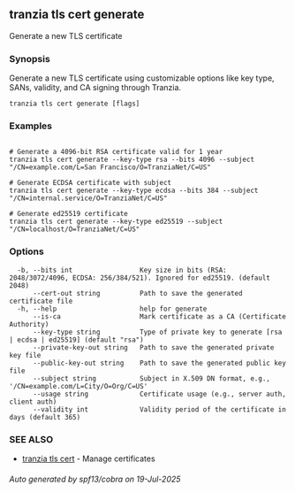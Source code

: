 ## tranzia tls cert generate

Generate a new TLS certificate

### Synopsis

Generate a new TLS certificate using customizable options like key type, SANs, validity, and CA signing through Tranzia.

```
tranzia tls cert generate [flags]
```

### Examples

```

# Generate a 4096-bit RSA certificate valid for 1 year
tranzia tls cert generate --key-type rsa --bits 4096 --subject "/CN=example.com/L=San Francisco/O=TranziaNet/C=US"

# Generate ECDSA certificate with subject
tranzia tls cert generate --key-type ecdsa --bits 384 --subject "/CN=internal.service/O=TranziaNet/C=US"

# Generate ed25519 certificate
tranzia tls cert generate --key-type ed25519 --subject "/CN=localhost/O=TranziaNet/C=US"

```

### Options

```
  -b, --bits int                 Key size in bits (RSA: 2048/3072/4096, ECDSA: 256/384/521). Ignored for ed25519. (default 2048)
      --cert-out string          Path to save the generated certificate file
  -h, --help                     help for generate
      --is-ca                    Mark certificate as a CA (Certificate Authority)
      --key-type string          Type of private key to generate [rsa | ecdsa | ed25519] (default "rsa")
      --private-key-out string   Path to save the generated private key file
      --public-key-out string    Path to save the generated public key file
      --subject string           Subject in X.509 DN format, e.g., '/CN=example.com/L=City/O=Org/C=US'
      --usage string             Certificate usage (e.g., server auth, client auth)
      --validity int             Validity period of the certificate in days (default 365)
```

### SEE ALSO

* [tranzia tls cert](tranzia_tls_cert.md)	 - Manage certificates

###### Auto generated by spf13/cobra on 19-Jul-2025
